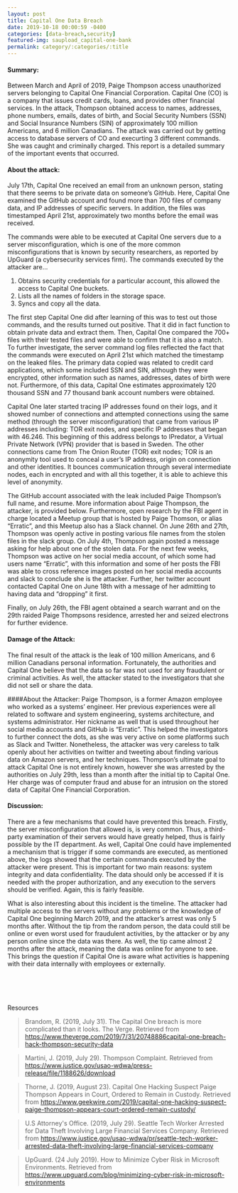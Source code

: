 ```yaml
---
layout: post
title: Capital One Data Breach
date: 2019-10-18 00:00:59 -0400
categories: [data-breach,security]
featured-img: saupload_capital-one-bank
permalink: category/:categories/:title
---
```


#### Summary:

Between March and April of 2019, Paige Thompson access unauthorized servers belonging to Capital One Financial Corporation. Capital One (CO) is a company that issues credit cards, loans, and provides other financial services. In the attack, Thompson obtained access to names, addresses, phone numbers, emails, dates of birth, and Social Security Numbers (SSN) and Social Insurance Numbers (SIN) of approximately 100 million Americans, and 6 million Canadians. The attack was carried out by getting access to database servers of CO and execurting 3 different commands. She was caught and criminally charged. This report is a detailed summary of the important events that occurred.

#### About the attack:

July 17th, Capital One received an email from an unknown person, stating that there seems to be private data on someone’s GitHub. Here, Capital One examined the GitHub account and found more than 700 files of company data, and IP addresses of specific servers. In addition, the files was timestamped April 21st, approximately two months before the email was received.

The commands were able to be executed at Capital One servers due to a server misconfiguration, which is one of the more common misconfigurations that is known by security researchers, as reported by UpGuard (a cybersecurity services firm). The commands executed by the attacker are...

1. Obtains security credentials for a particular account, this allowed the access to Capital One buckets. 
2. Lists all the names of folders in the storage space. 
3. Syncs and copy all the data.

The first step Capital One did after learning of this was to test out those commands, and the results turned out positive. That it did in fact function to obtain private data and extract them. Then, Capital One compared the 700+ files with their tested files and were able to confirm that it is also a match. To further investigate, the server command log files reflected the fact that the commands were executed on April 21st which matched the timestamp on the leaked files. The primary data copied was related to credit card applications, which some included SSN and SIN, although they were encrypted, other information such as names, addresses, dates of birth were not. Furthermore, of this data, Capital One estimates approximately 120 thousand SSN and 77 thousand bank account numbers were obtained.

Capital One later started tracing IP addresses found on their logs, and it showed number of connections and attempted connections using the same method (through the server misconfiguration) that came from various IP addresses including: TOR exit nodes, and specific IP addresses that began with 46.246. This beginning of this address belongs to IPredator, a Virtual Private Network (VPN) provider that is based in Sweden. The other connections came from The Onion Router (TOR) exit nodes; TOR is an anonymity tool used to conceal a user’s IP address, origin on connection and other identities. It bounces communication through several intermediate nodes, each in encrypted and with all this together, it is able to achieve this level of anonymity.

The GitHub account associated with the leak included Paige Thompson’s full name, and resume. More information about Paige Thompson, the attacker, is provided below. Furthermore, open research by the FBI agent in charge located a Meetup group that is hosted by Paige Thomson, or alias “Erratic”, and this Meetup also has a Slack channel. On June 26th and 27th, Thompson was openly active in posting various file names from the stolen files in the slack group. On July 4th, Thompson again posted a message asking for help about one of the stolen data. For the next few weeks, Thompson was active on her social media account, of which some had users name “Erratic”, with this information and some of her posts the FBI was able to cross reference images posted on her social media accounts and slack to conclude she is the attacker. Further, her twitter account contacted Capital One on June 18th with a message of her admitting to having data and “dropping” it first.

Finally, on July 26th, the FBI agent obtained a search warrant and on the 29th raided Paige Thompsons residence, arrested her and seized electrons for further evidence.

#### Damage of the Attack:

The final result of the attack is the leak of 100 million Americans, and 6 million Canadians personal information. Fortunately, the authorities and Capital One believe that the data so far was not used for any fraudulent or criminal activities. As well, the attacker stated to the investigators that she did not sell or share the data.

####About the Attacker:
Paige Thompson, is a former Amazon employee who worked as a systems’ engineer. Her previous experiences were all related to software and system engineering, systems architecture, and systems administrator. Her nickname as well that is used throughout her social media accounts and GitHub is “Erratic”. This helped the investigators to further connect the dots, as she was very active on some platforms such as Slack and Twitter. Nonetheless, the attacker was very careless to talk openly about her activities on twitter and tweeting about finding various data on Amazon servers, and her techniques. Thompson’s ultimate goal to attack Capital One is not entirely known, however she was arrested by the authorities on July 29th, less than a month after the initial tip to Capital One. Her charge was of computer fraud and abuse for an intrusion on the stored data of Capital One Financial Corporation.

#### Discussion:

There are a few mechanisms that could have prevented this breach. Firstly, the server misconfiguration that allowed is, is very common. Thus, a third-party examination of their servers would have greatly helped, thus is fairly possible by the IT department. As well, Capital One could have implemented a mechanism that is trigger if some commands are executed, as mentioned above, the logs showed that the certain commands executed by the attacker were present. This is important for two main reasons: system integrity and data confidentiality. The data should only be accessed if it is needed with the proper authorization, and any execution to the servers should be verified. Again, this is fairly feasible.

What is also interesting about this incident is the timeline. The attacker had multiple access to the servers without any problems or the knowledge of Capital One beginning March 2019, and the attacker’s arrest was only 5 months after. Without the tip from the random person, the data could still be online or even worst used for fraudulent activities, by the attacker or by any person online since the data was there. As well, the tip came almost 2 months after the attack, meaning the data was online for anyone to see. This brings the question if Capital One is aware what activities is happening with their data internally with employees or externally.

<br/><br/><br/><br/>
Resources

> Brandom, R. (2019, July 31). The Capital One breach is more complicated than it looks. The Verge. Retrieved from https://www.theverge.com/2019/7/31/20748886capital-one-breach-hack-thompson-security-data

> Martini, J. (2019, July 29). Thompson Complaint. Retrieved from https://www.justice.gov/usao-wdwa/press-release/file/1188626/download

> Thorne, J. (2019, August 23). Capital One Hacking Suspect Paige Thompson Appears in Court, Ordered to Remain in Custody. Retrieved from https://www.geekwire.com/2019/capital-one-hacking-suspect-paige-thompson-appears-court-ordered-remain-custody/

> U.S Attorney's Office. (2019, July 29). Seattle Tech Worker Arrested for Data Theft Involving Large Financial Services Company. Retrieved from https://www.justice.gov/usao-wdwa/pr/seattle-tech-worker-arrested-data-theft-involving-large-financial-services-company

> UpGuard. (24 July 2019). How to Minimize Cyber Risk in Microsoft Environments. Retrieved from https://www.upguard.com/blog/minimizing-cyber-risk-in-microsoft-environments
